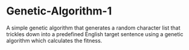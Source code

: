 # Genetic-Algorithm-1
A simple genetic algorithm that generates a random character list that trickles down into a predefined English target sentence using a genetic algorithm which calculates the fitness.


